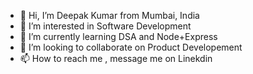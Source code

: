 - 👋 Hi, I’m Deepak Kumar from Mumbai, India
- 👀 I’m interested in Software Development
- 🌱 I’m currently learning DSA and Node+Express
- 💞️ I’m looking to collaborate on Product Developement
- 📫 How to reach me , message me on Linekdin

<!---
Deepak656/Deepak656 is a ✨ special ✨ repository because its `README.md` (this file) appears on your GitHub profile.
You can click the Preview link to take a look at your changes.
--->
